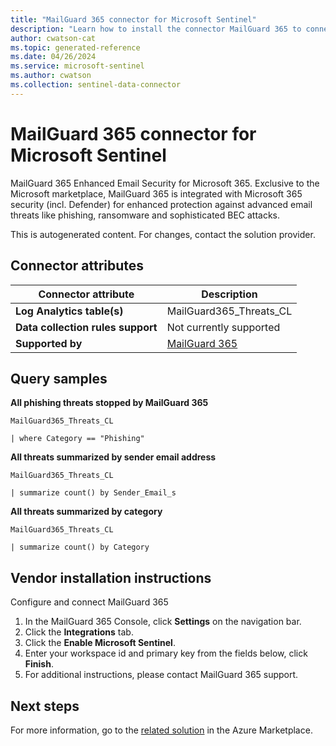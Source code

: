 ```yaml
---
title: "MailGuard 365 connector for Microsoft Sentinel"
description: "Learn how to install the connector MailGuard 365 to connect your data source to Microsoft Sentinel."
author: cwatson-cat
ms.topic: generated-reference
ms.date: 04/26/2024
ms.service: microsoft-sentinel
ms.author: cwatson
ms.collection: sentinel-data-connector
---
```


# MailGuard 365 connector for Microsoft Sentinel

MailGuard 365 Enhanced Email Security for Microsoft 365. Exclusive to the Microsoft marketplace, MailGuard 365 is integrated with Microsoft 365 security (incl. Defender) for enhanced protection against advanced email threats like phishing, ransomware and sophisticated BEC attacks.

This is autogenerated content. For changes, contact the solution provider.

## Connector attributes

| Connector attribute | Description |
| --- | --- |
| **Log Analytics table(s)** | MailGuard365_Threats_CL<br/> |
| **Data collection rules support** | Not currently supported |
| **Supported by** | [MailGuard 365](https://www.mailguard365.com/support/) |

## Query samples

**All phishing threats stopped by MailGuard 365**

   ```kusto
MailGuard365_Threats_CL 
 
   | where Category == "Phishing"
   ```

**All threats summarized by sender email address**

   ```kusto
MailGuard365_Threats_CL 
 
   | summarize count() by Sender_Email_s
   ```

**All threats summarized by category**

   ```kusto
MailGuard365_Threats_CL 
 
   | summarize count() by Category
   ```



## Vendor installation instructions

Configure and connect MailGuard 365

1. In the MailGuard 365 Console, click **Settings** on the navigation bar.
2. Click the **Integrations** tab.
3. Click the **Enable Microsoft Sentinel**.
4. Enter your workspace id and primary key from the fields below, click **Finish**.
5. For additional instructions, please contact MailGuard 365 support.





## Next steps

For more information, go to the [related solution](https://azuremarketplace.microsoft.com/en-us/marketplace/apps/mailguardptylimited.microsoft-sentinel-solution-mailguard365?tab=Overview) in the Azure Marketplace.

